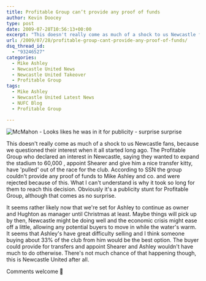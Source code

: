 ```yaml
---
title: Profitable Group can’t provide any proof of funds
author: Kevin Doocey
type: post
date: 2009-07-28T10:56:13+00:00
excerpt: "This doesn't really come as much of a shock to us Newcastle fans, because we questioned their interest when it all started long "
url: /2009/07/28/profitable-group-cant-provide-any-proof-of-funds/
dsq_thread_id:
  - "93246527"
categories:
  - Mike Ashley
  - Newcastle United News
  - Newcastle United Takeover
  - Profitable Group
tags:
  - Mike Ashley
  - Newcastle United Latest News
  - NUFC Blog
  - Profitable Group

---
```

![McMahon - Looks likes he was in it for publicity - surprise surprise](http://www.bfcblog.co.uk/wp-content/uploads/2008/02/steve-mcmahon.png)

This doesn't really come  as much of a shock to us Newcastle fans, because we questioned their interest when it all started long ago. The Profitable Group who declared an interest in Newcastle, saying they wanted to expand the stadium to 60,000 , appoint Shearer and give him a nice transfer kitty, have 'pulled' out of the race for the club. According to SSN the group couldn't provide any proof of funds to Mike Ashley and co. and were rejected because of this. What I can't understand is why it took so long for them to reach this decision. Obviously it's a publicity stunt for Profitable Group, although that comes as no surprise.

It seems rather likely now that we're set for Ashley to continue as owner and Hughton as manager until Christmas at least. Maybe things will pick up by then, Newcastle might be doing well and the economic crisis might ease off a little, allowing any potential buyers to move in while the water's warm. It seems that Ashley's have great difficulty selling and I think someone buying about 33% of the club from him would be the best option. The buyer could provide for transfers and appoint Shearer and Ashley wouldn't have much to do otherwise. There's not much chance of that happening though, this is Newcastle United after all.

Comments welcome 🙂
